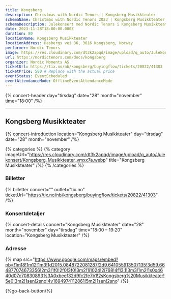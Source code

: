 ```yaml
---
title: Kongsberg
description: Christmas with Nordic Tenors | Kongsberg Musikkteater
schemaName: Christmas with Nordic Tenors 2023 | Kongsberg Musikkteater
schemaDescription: Julekonsert med Nordic Tenors i Kongsberg Musikkteater
date: 2023-11-28T18:00:00.000Z
duration: 80
locationName: Kongsberg Musikkteater
locationAddress: Hasbergs vei 36, 3616 Kongsberg, Norway
performer: Nordic Tenors
image: https://res.cloudinary.com/dt3k2apqd/image/upload/q_auto/Julekonsert/schema_-_Kongsberg_Musikkteater_bzfi6n.webp
url: https://nordictenors.com/docs/kongsberg
organizer: Nordic Moments AS
ticketUrl: https://tix.no/nb/kongsberg/buyingflow/tickets/20822/41303
ticketPrice: 580 # Replace with the actual price
eventStatus: EventScheduled
eventAttendanceMode: OfflineEventAttendanceMode
---
```


{% concert-header day="tirsdag" date="28" month="november" time="18:00" /%}

---

## Kongsberg Musikkteater

{% concert-introduction location="Kongsberg Musikkteater" day="tirsdag" date="28" month="november" /%}

{% categories %}
{% category imageUrl="https://res.cloudinary.com/dt3k2apqd/image/upload/q_auto/Julekonsert/Kongsberg_Musikkteater_vmxx7a.webp" title="Kongsberg Musikkteater" /%}
{% /categories %}

### Billetter

{% billetter concert="" outlet="tix.no" ticketUrl="https://tix.no/nb/kongsberg/buyingflow/tickets/20822/41303" /%}

### Konsertdetaljer

{% concert-details concert="Kongsberg Musikkteater" date="28" month="november" day="tirsdag" time="18:00 – 19:20" location="Kongsberg Musikkteater" /%}

### Adresse

{% map src="https://www.google.com/maps/embed?pb=!1m18!1m12!1m3!1d2015.0848722081287!2d9.641055913507135!3d59.664877074673356!2m3!1f0!2f0!3f0!3m2!1i1024!2i768!4f13.1!3m3!1m2!1s0x4640d07c70830893%3A0xbeef32d9fc2fe7b1!2sKongsberg%20Musikkteater!5e0!3m2!1sen!2sno!4v1694974112861!5m2!1sen!2sno" /%}

{%go-back-button/%}
